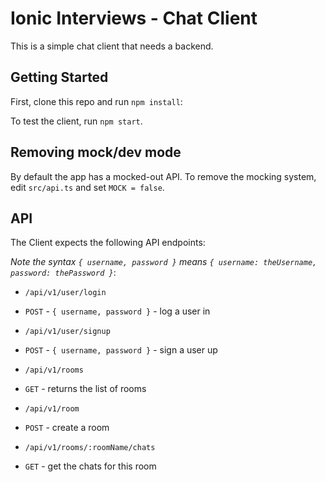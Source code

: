 # Ionic Interviews - Chat Client

This is a simple chat client that needs a backend.

## Getting Started

First, clone this repo and run `npm install`:

To test the client, run `npm start`.

## Removing mock/dev mode

By default the app has a mocked-out API. To remove the mocking system, edit `src/api.ts` and set `MOCK = false`.

## API

The Client expects the following API endpoints:

*Note the syntax `{ username, password }` means `{ username: theUsername, password: thePassword }`*:

 * `/api/v1/user/login`
  - `POST` - `{ username, password }` - log a user in
 * `/api/v1/user/signup`
  - `POST` - `{ username, password }` - sign a user up
 * `/api/v1/rooms`
  - `GET` - returns the list of rooms
 * `/api/v1/room`
  - `POST` - create a room
 * `/api/v1/rooms/:roomName/chats`
  - `GET` - get the chats for this room
